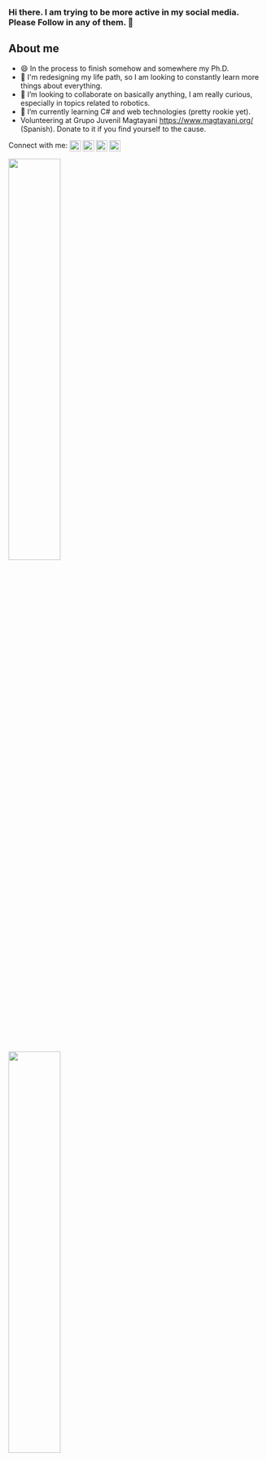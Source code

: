 ### Hi there. I am trying to be more active in my social media. Please Follow in any of them. 👋
<!-- [![Website](https://img.shields.io/website?label=codeSTACKr.com&style=for-the-badge&url=https%3A%2F%2Fcodestackr.com)](https://codestackr.com) -->
<!-- [![Twitter Follow](https://img.shields.io/twitter/follow/elbuenmayito?color=1DA1F2&logo=twitter&style=for-the-badge)](https://twitter.com/intent/follow?original_referer=https%3A%2F%2Fgithub.com%jcmayoral&screen_name=elbuenmayito)  -->

## About me

- 😄 In the process to finish somehow and somewhere my Ph.D.
- 🔭 I'm redesigning my life path, so I am looking to constantly learn more things about everything.
- 👯 I’m looking to collaborate on basically anything, I am really curious, especially in topics related to robotics.
- 🌱 I’m currently learning C# and web technologies (pretty rookie yet).
- Volunteering at Grupo Juvenil Magtayani https://www.magtayani.org/ (Spanish). Donate to it if you find yourself to the cause.
<!--
**jcmayoral/jcmayoral** is a ✨ _special_ ✨ repository because its `README.md` (this file) appears on your GitHub profile.
Here are some ideas to get you started:
- 🔭 I’m currently working on ...
- 🌱 I’m currently learning ...
- 👯 I’m looking to collaborate on ...
- 🤔 I’m looking for help with ...
- 💬 Ask me about ...
- 📫 How to reach me: ...
- 😄 Pronouns: ...
- ⚡ Fun fact: ...
-->
Connect with me:
<span>
[<img align="center" alt="elbuenmayito | Twitter" width="22px" src="https://cdn.jsdelivr.net/npm/simple-icons@v3/icons/twitter.svg" />][twitter]
[<img align="center" alt="jose.mayoral | LinkedIn" width="22px" src="https://cdn.jsdelivr.net/npm/simple-icons@v3/icons/linkedin.svg" />][linkedin]
[<img align="center" alt="josesto.no | Instagram" width="22px" src="https://cdn.jsdelivr.net/npm/simple-icons@v3/icons/instagram.svg" />][instagram]
[<img align="center" alt="roboticaymas | Wordpress" width="22px" src="https://cdn.jsdelivr.net/npm/simple-icons@v3/icons/wordpress.svg" />][wordpress]
</span>


<!-- Template taken from STACKr video on https://www.youtube.com/watch?v=ECuqb5Tv9qI -->
<!--[<img align="left" alt="codeSTACKr.com" width="22px" src="https://raw.githubusercontent.com/iconic/open-iconic/master/svg/globe.svg" />][website]
[<img align="left" alt="codeSTACKr | YouTube" width="22px" src="https://cdn.jsdelivr.net/npm/simple-icons@v3/icons/youtube.svg" />][youtube] -->

<div class="row">
  <div class="column" width="50%">
    <a href="https://github.com/jcmayoral/github-readme-stats">
      <img width="45%" align="left" src="https://github-readme-stats-tau-gold.vercel.app/api/top-langs/?username=jcmayoral&theme=graywhite &langs_count=10&count_private=true&exclude_repo=mcl_3dl,darknet_ros,rviz,se2_navigation,velodyne,mpc_ros,dynamic_robot_localization,grid_map,move_base_flex,gazebo-pkgs,mpc_local_planner,control-toolbox,realsense-ros,pcl,spencer_people_tracking,sbpl,grid_map,Open3D&hide=SAS,processing,TeX,QMake,Assembly,CMake,Make,M,Groff,Makefile" 
    </a>
  </div>
  <div class="column" width="50%">
    <a href="https://github.com/jcmayoral/github-readme-stats">
      <img width="45%" align="center" src="https://github-readme-stats-tau-gold.vercel.app/api/?username=jcmayoral"    
    </a>
 </div>
</div>
  
<!-- nah too much
[![Jose's wakatime stats](https://github-readme-stats.vercel.app/api/wakatime?username=jcmayoral)](https://github.com/anuraghazra/github-readme-stats)
-->


    
[twitter]: https://twitter.com/elbuenmayito
[instagram]: https://instagram.com/josesito.no
[linkedin]: https://www.linkedin.com/in/jcmayoral/
[wordpress]: https://roboticaymas.wordpress.com
